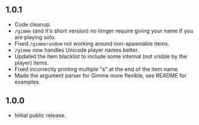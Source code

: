 ## 1.0.1

- Code cleanup.
- `/gimme` (and it's short version) no longer require giving your name if you are playing solo.
- Fixed `/gimmerandom` not working around non-spawnable items.
- `/gimme` now handles Unicode player names better.
- Updated the item blacklist to include some internal (not visible by the player) items.
- Fixed incorrectly printing multiple "s" at the end of the item name.
- Made the argument parser for Gimme more flexible, see README for examples.

## 1.0.0

- Initial public release.